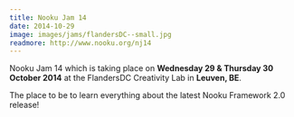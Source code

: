 ```yaml
---
title: Nooku Jam 14
date: 2014-10-29
image: images/jams/flandersDC--small.jpg
readmore: http://www.nooku.org/nj14
---
```


Nooku Jam 14 which is taking place on **Wednesday 29 & Thursday 30 October 2014** at the FlandersDC Creativity Lab in **Leuven, BE**.

The place to be to learn everything about the latest Nooku Framework 2.0 release!